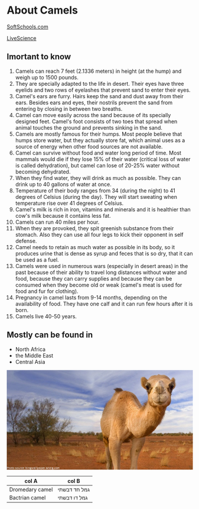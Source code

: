 # About Camels
[SoftSchools.com](http://www.softschools.com/facts/animals/camel_facts/38/)

[LiveScience](https://www.livescience.com/27503-camels.html)

## Imortant to know
1. Camels can reach 7 feet (2.1336 meters) in height (at the hump) and weigh up to 1500 pounds.
2. They are specially adapted to the life in desert. Their eyes have three eyelids and two rows of eyelashes that prevent sand to enter their eyes.
3. Camel's ears are furry. Hairs keep the sand and dust away from their ears. Besides ears and eyes, their nostrils prevent the sand from entering by closing in between two breaths.
4. Camel can move easily across the sand because of its specially designed feet. Camel's foot consists of two toes that spread when animal touches the ground and prevents sinking in the sand.
5. Camels are mostly famous for their humps. Most people believe that humps store water, but they actually store fat, which animal uses as a source of energy when other food sources are not available.
6. Camel can survive without food and water long period of time. Most mammals would die if they lose 15% of their water (critical loss of water is called dehydration), but camel can lose of 20-25% water without becoming dehydrated.
7. When they find water, they will drink as much as possible. They can drink up to 40 gallons of water at once.
8. Temperature of their body ranges from 34 (during the night) to 41 degrees of Celsius (during the day). They will start sweating when temperature rise over 41 degrees of Celsius.
9. Camel's milk is rich in iron, vitamins and minerals and it is healthier than cow's milk because it contains less fat.
10. Camels can run 40 miles per hour.
11. When they are provoked, they spit greenish substance from their stomach. Also they can use all four legs to kick their opponent in self defense.
12. Camel needs to retain as much water as possible in its body, so it produces urine that is dense as syrup and feces that is so dry, that it can be used as a fuel.
13. Camels were used in numerous wars (especially in desert areas) in the past because of their ability to travel long distances without water and food, because they can carry supplies and because they can be consumed when they become old or weak (camel's meat is used for food and fur for clothing).
14. Pregnancy in camel lasts from 9-14 months, depending on the availability of food. They have one calf and it can run few hours after it is born.
15. Camels live 40-50 years.

## Mostly can be found in
- North Africa
- the Middle East
- Central Asia

![Image of cute camel](/images/camel-2.jpg)

col A | col B
-------|--------
Dromedary camel | גמל חד דבשתי
Bactrian camel | גמל דו דבשתי
